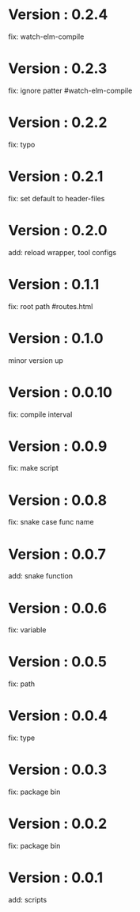# Version : 0.2.4

fix: watch-elm-compile

# Version : 0.2.3

fix: ignore patter #watch-elm-compile

# Version : 0.2.2

fix: typo

# Version : 0.2.1

fix: set default to header-files

# Version : 0.2.0

add: reload wrapper, tool configs

# Version : 0.1.1

fix: root path #routes.html

# Version : 0.1.0

minor version up

# Version : 0.0.10

fix: compile interval

# Version : 0.0.9

fix: make script

# Version : 0.0.8

fix: snake case func name

# Version : 0.0.7

add: snake function

# Version : 0.0.6

fix: variable

# Version : 0.0.5

fix: path

# Version : 0.0.4

fix: type

# Version : 0.0.3

fix: package bin

# Version : 0.0.2

fix: package bin

# Version : 0.0.1

add: scripts

